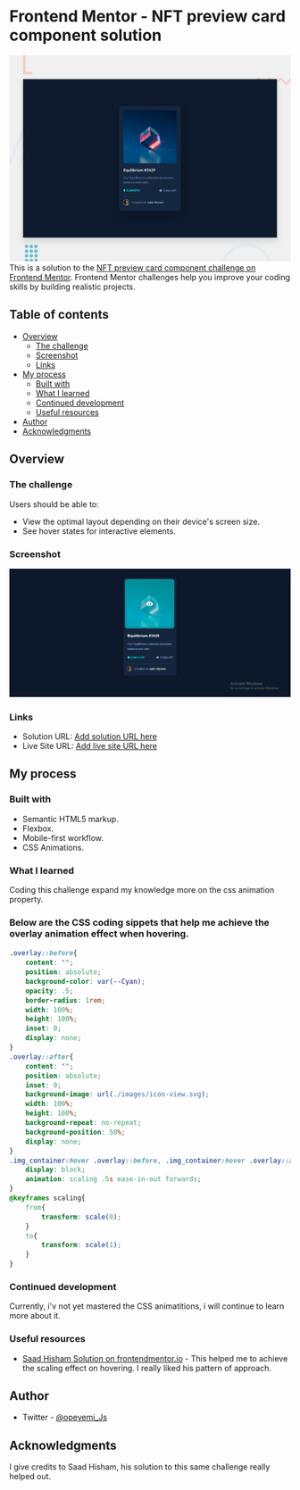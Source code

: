 # Frontend Mentor - NFT preview card component solution
![desktop](./design/desktop-preview.jpg)
This is a solution to the [NFT preview card component challenge on Frontend Mentor](https://www.frontendmentor.io/challenges/nft-preview-card-component-SbdUL_w0U). Frontend Mentor challenges help you improve your coding skills by building realistic projects. 

## Table of contents

- [Overview](#overview)
  - [The challenge](#the-challenge)
  - [Screenshot](#Screenshot)
  - [Links](#links)
- [My process](#my-process)
  - [Built with](#built-with)
  - [What I learned](#what-i-learned)
  - [Continued development](#continued-development)
  - [Useful resources](#useful-resources)
- [Author](#author)
- [Acknowledgments](#acknowledgments)



## Overview

### The challenge

Users should be able to:

- View the optimal layout depending on their device's screen size.
- See hover states for interactive elements.

### Screenshot
![My Desktop Screenshot](images\screenshot.PNG)

### Links

- Solution URL: [Add solution URL here](https://your-solution-url.com)
- Live Site URL: [Add live site URL here](https://your-live-site-url.com)

## My process

### Built with

- Semantic HTML5 markup.
- Flexbox.
- Mobile-first workflow.
- CSS Animations.

### What I learned
Coding this challenge expand my knowledge more on the css animation property.
### Below are the CSS coding sippets that help me achieve the overlay animation effect when hovering.
```CSS
.overlay::before{
    content: "";
    position: absolute;
    background-color: var(--Cyan);
    opacity: .5;
    border-radius: 1rem;
    width: 100%;
    height: 100%;
    inset: 0;
    display: none;
}
.overlay::after{
    content: "";
    position: absolute;
    inset: 0;
    background-image: url(./images/icon-view.svg);
    width: 100%;
    height: 100%;
    background-repeat: no-repeat;
    background-position: 50%;
    display: none;
}
.img_container:hover .overlay::before, .img_container:hover .overlay::after{
    display: block;
    animation: scaling .5s ease-in-out forwards;
}
@keyframes scaling{
    from{
        transform: scale(0);
    }
    to{
        transform: scale(1);
    }
}
```

### Continued development
Currently, i'v not yet mastered the CSS animatitions, i will continue to learn more about it. 

### Useful resources

- [Saad Hisham Solution on frontendmentor.io](https://www.frontendmentor.io/profile/Saad-Hisham) - This helped me to achieve the scaling effect on hovering. I really liked his pattern of approach.

## Author

- Twitter - [@opeyemi_Js](https://www.twitter.com/yourusername)

## Acknowledgments

I give credits to Saad Hisham, his solution to this same challenge really helped out.
